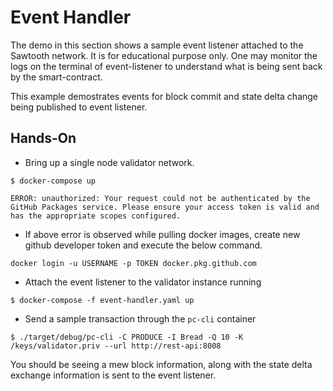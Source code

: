# Event Handler

The demo in this section shows a sample event listener attached
to the Sawtooth network. It is for educational purpose only.
One may monitor the logs on the terminal of event-listener to
understand what is being sent back by the smart-contract.

This example demostrates events for block commit and state
delta change being published to event listener.

## Hands-On

- Bring up a single node validator network.

```shell_script
$ docker-compose up
```

```
ERROR: unauthorized: Your request could not be authenticated by the GitHub Packages service. Please ensure your access token is valid and has the appropriate scopes configured.
```
- If above error is observed while pulling docker images,
create new github developer token and execute the below command.

```
docker login -u USERNAME -p TOKEN docker.pkg.github.com
```

- Attach the event listener to the validator instance running

```shell_script
$ docker-compose -f event-handler.yaml up
```

- Send a sample transaction through the `pc-cli` container

```shell_script
$ ./target/debug/pc-cli -C PRODUCE -I Bread -Q 10 -K /keys/validator.priv --url http://rest-api:8008
```

You should be seeing a mew block information, along with the state
delta exchange information is sent to the event listener.
